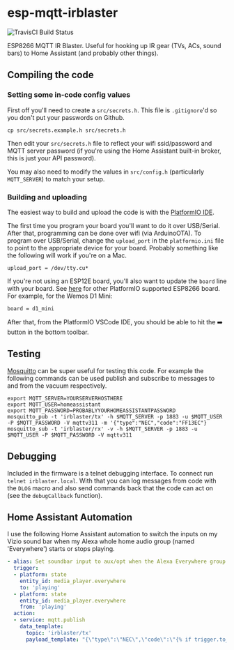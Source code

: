# esp-mqtt-irblaster
![TravisCI Build Status](https://travis-ci.org/johnboiles/esp-mqtt-irblaster.svg?branch=master)

ESP8266 MQTT IR Blaster. Useful for hooking up IR gear (TVs, ACs, sound bars) to Home Assistant (and probably other things).

## Compiling the code

### Setting some in-code config values

First off you'll need to create a `src/secrets.h`. This file is `.gitignore`'d so you don't put your passwords on Github.

    cp src/secrets.example.h src/secrets.h

Then edit your `src/secrets.h` file to reflect your wifi ssid/password and MQTT server password (if you're using the Home Assistant built-in broker, this is just your API password).

You may also need to modify the values in `src/config.h` (particularly `MQTT_SERVER`) to match your setup.

### Building and uploading

The easiest way to build and upload the code is with the [PlatformIO IDE](http://platformio.org/platformio-ide).

The first time you program your board you'll want to do it over USB/Serial. After that, programming can be done over wifi (via ArduinoOTA). To program over USB/Serial, change the `upload_port` in the `platformio.ini` file to point to the appropriate device for your board. Probably something like the following will work if you're on a Mac.

    upload_port = /dev/tty.cu*

If you're not using an ESP12E board, you'll also want to update the `board` line with your board. See [here](http://docs.platformio.org/en/latest/platforms/espressif8266.html) for other PlatformIO supported ESP8266 board. For example, for the Wemos D1 Mini:

    board = d1_mini

After that, from the PlatformIO VSCode IDE, you should be able to hit the ➡️ button in the bottom toolbar.

## Testing

[Mosquitto](https://mosquitto.org/) can be super useful for testing this code. For example the following commands can be used publish and subscribe to messages to and from the vacuum respectively.

```
export MQTT_SERVER=YOURSERVERHOSTHERE
export MQTT_USER=homeassistant
export MQTT_PASSWORD=PROBABLYYOURHOMEASSISTANTPASSWORD
mosquitto_pub -t 'irblaster/tx' -h $MQTT_SERVER -p 1883 -u $MQTT_USER -P $MQTT_PASSWORD -V mqttv311 -m '{"type":"NEC","code":"FF13EC"}
mosquitto_sub -t 'irblaster/rx' -v -h $MQTT_SERVER -p 1883 -u $MQTT_USER -P $MQTT_PASSWORD -V mqttv311
```

## Debugging

Included in the firmware is a telnet debugging interface. To connect run `telnet irblaster.local`. With that you can log messages from code with the `DLOG` macro and also send commands back that the code can act on (see the `debugCallback` function).

## Home Assistant Automation

I use the following Home Assistant automation to switch the inputs on my Vizio sound bar when my Alexa whole home audio group (named 'Everywhere') starts or stops playing.

```yaml
- alias: Set soundbar input to aux/opt when the Alexa Everywhere group starts/stops
  trigger:
  - platform: state
    entity_id: media_player.everywhere
    to: 'playing'
  - platform: state
    entity_id: media_player.everywhere
    from: 'playing'
  action:
  - service: mqtt.publish
    data_template:
      topic: 'irblaster/tx'
      payload_template: "{\"type\":\"NEC\",\"code\":\"{% if trigger.to_state.state == 'playing' %}FF8D72{% else %}FF13EC{% endif %}\"}"
```
